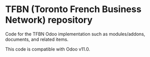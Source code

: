 TFBN (Toronto French Business Network) repository
=================================================
Code for the TFBN Odoo implementation such as modules/addons, documents, and related items.

This code is compatible with Odoo v11.0.

